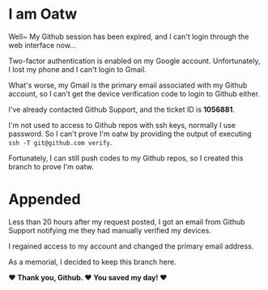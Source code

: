 # I am Oatw

Well~ My Github session has been expired,
and I can't login through the web interface now...

Two-factor authentication is enabled on my Google account.
Unfortunately, I lost my phone and I can't login to Gmail.

What's worse, my Gmail is the primary email associated with my Github account,
so I can't get the device verification code to login to Github either.

I've already contacted Github Support, and the ticket ID is **1056881**.

I'm not used to access to Github repos with ssh keys, normally I use password.
So I can't prove I'm oatw by providing the output of executing
`ssh -T git@github.com verify`.

Fortunately, I can still push codes to my Github repos,
so I created this branch to prove I'm oatw.

# Appended

Less than 20 hours after my request posted, I got an email from Github Support
notifying me they had manually verified my devices.

I regained access to my account and changed the primary email address.

As a memorial, I decided to keep this branch here.

**:hearts: Thank you, Github. :hearts: You saved my day! :hearts:**

